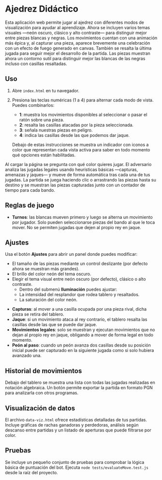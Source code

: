 # Ajedrez Didáctico

Esta aplicación web permite jugar al ajedrez con diferentes modos de visualización para ayudar al aprendizaje. Ahora se incluyen varios temas visuales —neón oscuro, clásico y alto contraste— para distinguir mejor entre piezas blancas y negras. Los movimientos cuentan con una animación más épica y, al capturar una pieza, aparece brevemente una celebración con un efecto de fuego generado en canvas. También se resalta la última jugada para seguir mejor el desarrollo de la partida. Las piezas muestran ahora un contorno sutil para distinguir mejor las blancas de las negras incluso con casillas resaltadas.

## Uso

1. Abre `index.html` en tu navegador.
2. Presiona las teclas numéricas (1 a 4) para alternar cada modo de vista. Puedes combinarlos:
   - **1**: muestra los movimientos disponibles al seleccionar o pasar el ratón sobre una pieza.
   - **2**: resalta las casillas atacadas por la pieza seleccionada.
   - **3**: señala nuestras piezas en peligro.
   - **4**: indica las casillas desde las que podemos dar jaque.

   Debajo de estas instrucciones se muestra un indicador con iconos a color que
   representan cada vista activa para saber en todo momento qué opciones están
   habilitadas.
 
Al cargar la página se pregunta con qué color quieres jugar. El adversario analiza las jugadas legales usando heurísticas básicas —capturas, amenazas y jaques— y mueve de forma automática tras cada una de tus jugadas. La partida se juega haciendo clic o arrastrando las piezas hasta su destino y se muestran las piezas capturadas junto con un contador de tiempo para cada bando.

## Reglas de juego

* **Turnos**: las blancas mueven primero y luego se alterna un movimiento por
  jugador. Solo pueden seleccionarse piezas del bando al que le toca mover.
  No se permiten jugadas que dejen al propio rey en jaque.

## Ajustes

Usa el botón **Ajustes** para abrir un panel donde puedes modificar:

- El tamaño de las piezas mediante un control deslizante (por defecto ahora se
  muestran más grandes).
- El brillo del color neón del tema oscuro.
- Elegir el tema visual entre neón oscuro (por defecto), clásico o alto contraste.
  - Dentro del submenú **Iluminación** puedes ajustar:
  - La intensidad del resplandor que rodea tablero y resaltados.
  - La saturación del color neón.

* **Capturas**: al mover a una casilla ocupada por una pieza rival, dicha pieza
  se retira del tablero.
* **Jaque**: si un movimiento ataca al rey contrario, el tablero resalta las
  casillas desde las que se puede dar jaque.
* **Movimientos legales**: solo se muestran y ejecutan movimientos que no dejan
  al propio rey en jaque, obligando a mover de forma legal en todo momento.
* **Peón al paso**: cuando un peón avanza dos casillas desde su posición inicial
  puede ser capturado en la siguiente jugada como si solo hubiera avanzado una.

## Historial de movimientos

Debajo del tablero se muestra una lista con todas las jugadas realizadas en notación algebraica.
Un botón permite exportar la partida en formato PGN para analizarla con otros programas.

## Visualización de datos

El archivo `data-viz.html` ofrece estadísticas detalladas de tus partidas. Incluye gráficas de rachas ganadoras y perdedoras, análisis según descanso entre partidas y un listado de aperturas que puede filtrarse por color.

## Pruebas

Se incluye un pequeño conjunto de pruebas para comprobar la lógica básica de puntuación del bot.
Ejecuta `node tests/evaluateMove.test.js` desde la raíz del proyecto.
